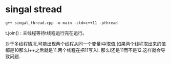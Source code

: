 # singal stread
```shell
g++ singal_thread.cpp -o main -std=c++11 -pthread
```

t.join() : 主线程等待t线程运行完在运行。

对于多线程情况,可能出现两个线程从同一个变量i中取值,如果两个线程取出来的值都是10那么i++之后就是11.两个线程在把11写入i. 那么i还是11而不是12.这样就会导致问题.

